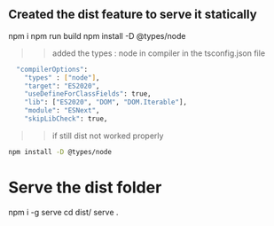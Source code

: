 ## Created the dist feature to serve it statically
npm i 
npm run build
npm install -D @types/node


>> added the types : node in compiler in the tsconfig.json file
```bash
  "compilerOptions": 
    "types" : ["node"],
    "target": "ES2020",
    "useDefineForClassFields": true,
    "lib": ["ES2020", "DOM", "DOM.Iterable"],
    "module": "ESNext",
    "skipLibCheck": true,
```


>> if still dist not worked properly
```bash
npm install -D @types/node
```



# Serve  the dist folder 
npm i -g serve
cd dist/
serve .
